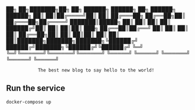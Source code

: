 ██╗  ██╗███████╗██╗     ██╗      ██████╗     ██████╗ ██╗      ██████╗  ██████╗ 
██║  ██║██╔════╝██║     ██║     ██╔═══██╗    ██╔══██╗██║     ██╔═══██╗██╔════╝ 
███████║█████╗  ██║     ██║     ██║   ██║    ██████╔╝██║     ██║   ██║██║  ███╗
██╔══██║██╔══╝  ██║     ██║     ██║   ██║    ██╔══██╗██║     ██║   ██║██║   ██║
██║  ██║███████╗███████╗███████╗╚██████╔╝    ██████╔╝███████╗╚██████╔╝╚██████╔╝
╚═╝  ╚═╝╚══════╝╚══════╝╚══════╝ ╚═════╝     ╚═════╝ ╚══════╝ ╚═════╝  ╚═════╝ 
                                                                               
                The best new blog to say hello to the world!

## Run the service

    docker-compose up

